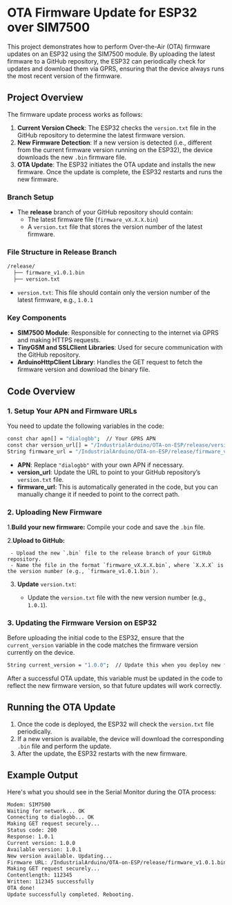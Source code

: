 # OTA Firmware Update for ESP32 over SIM7500

This project demonstrates how to perform Over-the-Air (OTA) firmware updates on an ESP32 using the SIM7500 module. By uploading the latest firmware to a GitHub repository, the ESP32 can periodically check for updates and download them via GPRS, ensuring that the device always runs the most recent version of the firmware.

## Project Overview

The firmware update process works as follows:

1. **Current Version Check**: The ESP32 checks the `version.txt` file in the GitHub repository to determine the latest firmware version.
2. **New Firmware Detection**: If a new version is detected (i.e., different from the current firmware version running on the ESP32), the device downloads the new `.bin` firmware file.
3. **OTA Update**: The ESP32 initiates the OTA update and installs the new firmware. Once the update is complete, the ESP32 restarts and runs the new firmware.

### Branch Setup

- The **release** branch of your GitHub repository should contain:
  - The latest firmware file (`firmware_vX.X.X.bin`)
  - A `version.txt` file that stores the version number of the latest firmware.
  
### File Structure in Release Branch

```bash
/release/
  ├── firmware_v1.0.1.bin
  ├── version.txt

```
- `version.txt`: This file should contain only the version number of the latest firmware, e.g., `1.0.1`

### Key Components

- **SIM7500 Module**: Responsible for connecting to the internet via GPRS and making HTTPS requests.
- **TinyGSM and SSLClient Libraries**: Used for secure communication with the GitHub repository.
- **ArduinoHttpClient Library**: Handles the GET request to fetch the firmware version and download the binary file.

## Code Overview

### 1. Setup Your APN and Firmware URLs

You need to update the following variables in the code:

```bash
const char apn[] = "dialogbb";  // Your GPRS APN
const char version_url[] = "/IndustrialArduino/OTA-on-ESP/release/version.txt";  // Path to the version.txt file
String firmware_url = "/IndustrialArduino/OTA-on-ESP/release/firmware_vX.X.X.bin";  // Path to the firmware file

```
- **APN**: Replace `"dialogbb"` with your own APN if necessary.
- **version_url**: Update the URL to point to your GitHub repository’s `version.txt` file.
- **firmware_url**: This is automatically generated in the code, but you can manually change it if needed to point to the correct path.

### 2. Uploading New Firmware

 1.**Build your new firmware:** Compile your code and save the `.bin` file. 
 
 2.**Upload to GitHub:**
 
     - Upload the new `.bin` file to the release branch of your GitHub repository.
     - Name the file in the format `firmware_vX.X.X.bin`, where `X.X.X` is the version number (e.g., `firmware_v1.0.1.bin`).
     
 3. **Update** `version.txt`:
    
     - Update the `version.txt` file with the new version number (e.g., `1.0.1`).

### 3. Updating the Firmware Version on ESP32

Before uploading the initial code to the ESP32, ensure that the `current_version` variable in the code matches the firmware version currently on the device.

```bash
String current_version = "1.0.0";  // Update this when you deploy new firmware to the ESP32

```
After a successful OTA update, this variable must be updated in the code to reflect the new firmware version, so that future updates will work correctly.

## Running the OTA Update

  1. Once the code is deployed, the ESP32 will check the `version.txt` file periodically.
  2. If a new version is available, the device will download the corresponding `.bin` file and perform the update.
  3. After the update, the ESP32 restarts with the new firmware.

## Example Output

Here's what you should see in the Serial Monitor during the OTA process: 

```bash
Modem: SIM7500
Waiting for network... OK
Connecting to dialogbb... OK
Making GET request securely...
Status code: 200
Response: 1.0.1
Current version: 1.0.0
Available version: 1.0.1
New version available. Updating...
Firmware URL: /IndustrialArduino/OTA-on-ESP/release/firmware_v1.0.1.bin
Making GET request securely...
Contentlength: 112345
Written: 112345 successfully
OTA done!
Update successfully completed. Rebooting.

```
     


